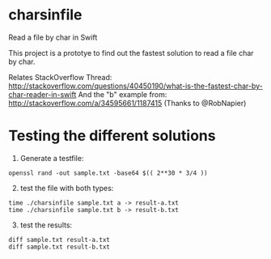 # charsinfile
Read a file by char in Swift

This project is a prototye to find out the fastest solution to read a file char by char.

Relates StackOverflow Thread: http://stackoverflow.com/questions/40450190/what-is-the-fastest-char-by-char-reader-in-swift
And the "b" example from: http://stackoverflow.com/a/34595661/1187415 (Thanks to @RobNapier)

# Testing the different solutions

1. Generate a testfile: 

```
openssl rand -out sample.txt -base64 $(( 2**30 * 3/4 ))
```

2. test the file with both types: 

```
time ./charsinfile sample.txt a -> result-a.txt
time ./charsinfile sample.txt b -> result-b.txt
```

3. test the results:

```
diff sample.txt result-a.txt
diff sample.txt result-b.txt
```

